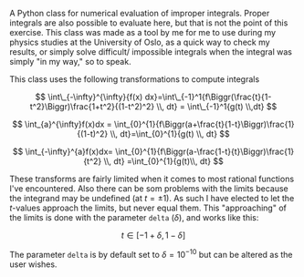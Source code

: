 A Python class for numerical evaluation of improper integrals. Proper integrals are also possible to evaluate here, but that is not the point of this exercise.
This class was made as a tool by me for me to use during my physics studies at the University of Oslo, as a quick way to check my results, 
or simply solve difficult/ impossible integrals when the integral was simply "in my way," so to speak.

This class uses the following transformations to compute integrals

$$
\int\_{-\infty}^{\infty}{f(x) dx}=\int\_{-1}^1{f\Biggr(\frac{t}{1-t^2}\Biggr)\frac{1+t^2}{(1-t^2)^2} \\, dt} = \int\_{-1}^1{g(t) \\,dt}
$$

$$
\int_{a}^{\infty}f(x)dx = \int_{0}^{1}{f\Biggr(a+\frac{t}{1-t}\Biggr)\frac{1}{(1-t)^2} \\, dt}=\int_{0}^{1}{g(t) \\, dt}
$$

$$
\int_{-\infty}^{a}f(x)dx= \int_{0}^{1}{f\Biggr(a-\frac{1-t}{t}\Biggr)\frac{1}{t^2} \\, dt} =\int_{0}^{1}{g(t)\\, dt}
$$

These transforms are fairly limited when it comes to most rational functions I've encountered. Also there can be som problems with the limits because the integrand may be undefined (at $t=\pm 1$). As such I have elected to let the $t$-values approach the limits, but never equal them. This "approaching" of the limits is done with the parameter `delta` ($\delta$), and works like this:

$$
t \in [-1+\delta, 1-\delta]
$$

The parameter `delta` is by default set to $\delta = 10^{-10}$ but can be altered as the user wishes.
